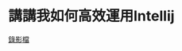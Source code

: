 # 講講我如何高效運用Intellij

[錄影檔](https://drive.google.com/file/d/1RBA0Am1LgEAFAu5VQ07t2oB-n4RhJhLA/view?usp=drive_link)